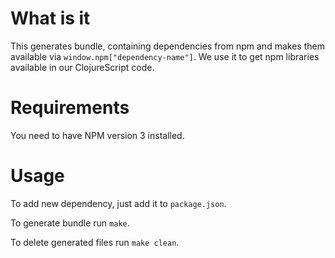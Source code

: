 # What is it

This generates bundle, containing dependencies from
npm and makes them available via `window.npm["dependency-name"]`.
We use it to get npm libraries available in our ClojureScript code.

# Requirements

You need to have NPM version 3 installed.

# Usage

To add new dependency, just add it to `package.json`.

To generate bundle run `make`.

To delete generated files run `make clean`.

